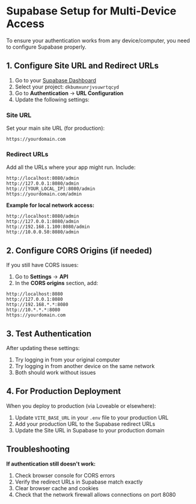 # Supabase Setup for Multi-Device Access

To ensure your authentication works from any device/computer, you need to configure Supabase properly.

## 1. Configure Site URL and Redirect URLs

1. Go to your [Supabase Dashboard](https://supabase.com/dashboard)
2. Select your project: `dkbumxunrjvsuwrtqcyd`
3. Go to **Authentication** → **URL Configuration**
4. Update the following settings:

### Site URL
Set your main site URL (for production):
```
https://yourdomain.com
```

### Redirect URLs
Add all the URLs where your app might run. Include:
```
http://localhost:8080/admin
http://127.0.0.1:8080/admin
http://[YOUR_LOCAL_IP]:8080/admin
https://yourdomain.com/admin
```

**Example for local network access:**
```
http://localhost:8080/admin
http://127.0.0.1:8080/admin
http://192.168.1.100:8080/admin
http://10.0.0.50:8080/admin
```

## 2. Configure CORS Origins (if needed)

If you still have CORS issues:

1. Go to **Settings** → **API**
2. In the **CORS origins** section, add:
```
http://localhost:8080
http://127.0.0.1:8080
http://192.168.*.*:8080
http://10.*.*.*:8080
https://yourdomain.com
```

## 3. Test Authentication

After updating these settings:
1. Try logging in from your original computer
2. Try logging in from another device on the same network
3. Both should work without issues

## 4. For Production Deployment

When you deploy to production (via Loveable or elsewhere):
1. Update `VITE_BASE_URL` in your `.env` file to your production URL
2. Add your production URL to the Supabase redirect URLs
3. Update the Site URL in Supabase to your production domain

## Troubleshooting

**If authentication still doesn't work:**
1. Check browser console for CORS errors
2. Verify the redirect URLs in Supabase match exactly
3. Clear browser cache and cookies
4. Check that the network firewall allows connections on port 8080